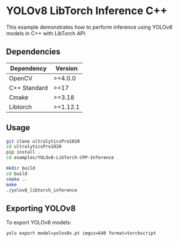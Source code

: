 ﻿# YOLOv8 LibTorch Inference C++

This example demonstrates how to perform inference using YOLOv8 models in C++ with LibTorch API.

## Dependencies

| Dependency   | Version  |
| ------------ | -------- |
| OpenCV       | >=4.0.0  |
| C++ Standard | >=17     |
| Cmake        | >=3.18   |
| Libtorch     | >=1.12.1 |

## Usage

```bash
git clone ultralyticsPro1020
cd ultralyticsPro1020
pip install .
cd examples/YOLOv8-LibTorch-CPP-Inference

mkdir build
cd build
cmake ..
make
./yolov8_libtorch_inference
```

## Exporting YOLOv8

To export YOLOv8 models:

```commandline
yolo export model=yolov8s.pt imgsz=640 format=torchscript
```
